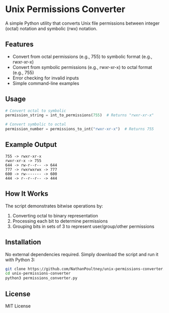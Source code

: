 # Unix Permissions Converter

A simple Python utility that converts Unix file permissions between integer (octal) notation and symbolic (rwx) notation.

## Features

- Convert from octal permissions (e.g., 755) to symbolic format (e.g., rwxr-xr-x)
- Convert from symbolic permissions (e.g., rwxr-xr-x) to octal format (e.g., 755)
- Error checking for invalid inputs
- Simple command-line examples

## Usage

```python
# Convert octal to symbolic
permission_string = int_to_permissions(755)  # Returns "rwxr-xr-x"

# Convert symbolic to octal
permission_number = permissions_to_int("rwxr-xr-x")  # Returns 755
```

## Example Output

```
755 -> rwxr-xr-x
rwxr-xr-x -> 755
644 -> rw-r--r-- -> 644
777 -> rwxrwxrwx -> 777
600 -> rw------- -> 600
444 -> r--r--r-- -> 444
```

## How It Works

The script demonstrates bitwise operations by:
1. Converting octal to binary representation
2. Processing each bit to determine permissions
3. Grouping bits in sets of 3 to represent user/group/other permissions

## Installation

No external dependencies required. Simply download the script and run it with Python 3:

```bash
git clone https://github.com/NathanPoultney/unix-permissions-converter.git
cd unix-permissions-converter
python3 permissions_converter.py
```

## License

MIT License
